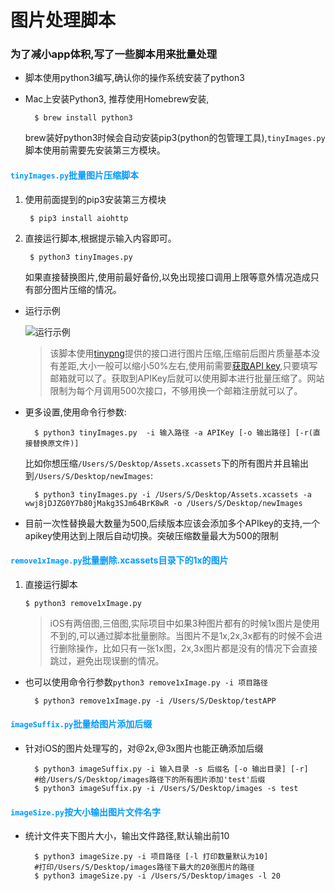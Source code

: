 # 图片处理脚本

### 为了减小app体积,写了一些脚本用来批量处理

- 脚本使用python3编写,确认你的操作系统安装了python3
- Mac上安装Python3, 推荐使用Homebrew安装,
	
		$ brew install python3
	 brew装好python3时候会自动安装pip3(python的包管理工具),`tinyImages.py`脚本使用前需要先安装第三方模块。


#### <font color=#0099ff>`tinyImages.py`批量图片压缩脚本</font>


1. 使用前面提到的pip3安装第三方模块
		
		$ pip3 install aiohttp

2. 直接运行脚本,根据提示输入内容即可。
	    
	    $ python3 tinyImages.py
	  如果直接替换图片,使用前最好备份,以免出现接口调用上限等意外情况造成只有部分图片压缩的情况。

- 运行示例
	
	![运行示例](http://oqc26haeb.bkt.clouddn.com/readmeImages/tinyShot.png)

	>  该脚本使用[tinypng](https://tinypng.com/)提供的接口进行图片压缩,压缩前后图片质量基本没有差距,大小一般可以缩小50%左右,使用前需要[获取API key](https://tinypng.com/developers),只要填写邮箱就可以了。获取到APIKey后就可以使用脚本进行批量压缩了。网站限制为每个月调用500次接口，不够用换一个邮箱注册就可以了。

- 更多设置,使用命令行参数:

        $ python3 tinyImages.py  -i 输入路径 -a APIKey [-o 输出路径] [-r(直接替换原文件)]

	
	比如你想压缩`/Users/S/Desktop/Assets.xcassets`下的所有图片并且输出到`/Users/S/Desktop/newImages`:
    
        $ python3 tinyImages.py -i /Users/S/Desktop/Assets.xcassets -a wwj8jDJZG0Y7b80jMakg3SJm64BrK8wR -o /Users/S/Desktop/newImages



- 目前一次性替换最大数量为500,后续版本应该会添加多个APIkey的支持,一个apikey使用达到上限后自动切换。突破压缩数量最大为500的限制


#### <font color=#0099ff>`remove1xImage.py`批量删除.xcassets目录下的1x的图片</font>
1.  直接运行脚本
	   
	    $ python3 remove1xImage.py


    > iOS有两倍图,三倍图,实际项目中如果3种图片都有的时候1x图片是使用不到的,可以通过脚本批量删除。当图片不是1x,2x,3x都有的时候不会进行删除操作，比如只有一张1x图，2x,3x图片都是没有的情况下会直接跳过，避免出现误删的情况。

- 也可以使用命令行参数`python3 remove1xImage.py -i 项目路径`  

	    $ python3 remove1xImage.py -i /Users/S/Desktop/testAPP
	

#### <font color=#0099ff>`imageSuffix.py`批量给图片添加后缀</font>
- 针对iOS的图片处理写的，对@2x,@3x图片也能正确添加后缀

        $ python3 imageSuffix.py -i 输入目录 -s 后缀名 [-o 输出目录] [-r]
	    #给/Users/S/Desktop/images路径下的所有图片添加'test'后缀
	    $ python3 imageSuffix.py -i /Users/S/Desktop/images -s test
	

#### <font color=#0099ff>`imageSize.py`按大小输出图片文件名字</font>
- 统计文件夹下图片大小，输出文件路径,默认输出前10

        $ python3 imageSize.py -i 项目路径 [-l 打印数量默认为10]
		#打印/Users/S/Desktop/images路径下最大的20张图片的路径
        $ python3 imageSize.py -i /Users/S/Desktop/images -l 20
